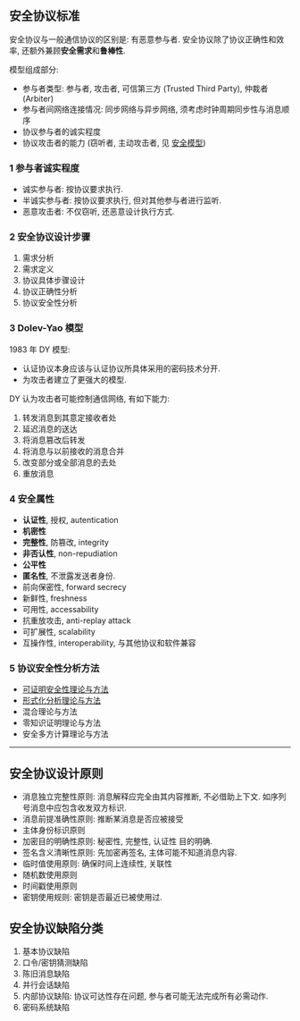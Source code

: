 ## 安全协议标准

安全协议与一般通信协议的区别是: 有恶意参与者. 安全协议除了协议正确性和效率, 还额外兼顾**安全需求**和**鲁棒性**.

模型组成部分:  
- 参与者类型: 参与者, 攻击者, 可信第三方 (Trusted Third Party), 仲裁者 (Arbiter)
- 参与者间网络连接情况: 同步网络与异步网络, 须考虑时钟周期同步性与消息顺序
- 协议参与者的诚实程度
- 协议攻击者的能力 (窃听者, 主动攻击者, 见 [安全模型](../0%20概念与标准/安全模型.md))

### 1 参与者诚实程度

- 诚实参与者: 按协议要求执行.
- 半诚实参与者: 按协议要求执行, 但对其他参与者进行监听.
- 恶意攻击者: 不仅窃听, 还恶意设计执行方式.

### 2 安全协议设计步骤

1. 需求分析
2. 需求定义
3. 协议具体步骤设计
4. 协议正确性分析
5. 协议安全性分析

### 3 Dolev-Yao 模型

1983 年 DY 模型:
- 认证协议本身应该与认证协议所具体采用的密码技术分开.
- 为攻击者建立了更强大的模型.

DY 认为攻击者可能控制通信网络, 有如下能力:
1. 转发消息到其意定接收者处
2. 延迟消息的送达
3. 将消息篡改后转发
4. 将消息与以前接收的消息合并
5. 改变部分或全部消息的去处
6. 重放消息

### 4 安全属性

- **认证性**, 授权, autentication
- **机密性**
- **完整性**, 防篡改, integrity
- **非否认性**, non-repudiation
- **公平性**
- **匿名性**, 不泄露发送者身份.
- 前向保密性, forward secrecy
- 新鲜性, freshness
- 可用性, accessability
- 抗重放攻击, anti-replay attack
- 可扩展性, scalability
- 互操作性, interoperability, 与其他协议和软件兼容

### 5 协议安全性分析方法

- [可证明安全性理论与方法](../0%20概念与标准/可证明安全/Provable%20Security.md)
- [形式化分析理论与方法](BAN逻辑.md)
- 混合理论与方法
- 零知识证明理论与方法
- 安全多方计算理论与方法

***

## 安全协议设计原则

- 消息独立完整性原则: 消息解释应完全由其内容推断, 不必借助上下文. 如序列号消息中应包含收发双方标识.
- 消息前提准确性原则: 推断某消息是否应被接受
- 主体身份标识原则
- 加密目的明确性原则: 秘密性, 完整性, 认证性 目的明确.
- 签名含义清晰性原则: 先加密再签名, 主体可能不知道消息内容.
- 临时值使用原则: 确保时间上连续性, 关联性
- 随机数使用原则
- 时间戳使用原则
- 密钥使用规则: 密钥是否最近已被使用过.

## 安全协议缺陷分类

1. 基本协议缺陷
2. 口令/密钥猜测缺陷
3. 陈旧消息缺陷
4. 并行会话缺陷
5. 内部协议缺陷: 协议可达性存在问题, 参与者可能无法完成所有必需动作.
6. 密码系统缺陷